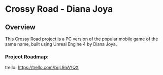 # Crossy Road - Diana Joya

## Overview

This Crossy Road project is a PC version of the popular mobile game of the same name, built using Unreal Engine 4 by Diana Joya.

### Project Roadmap:

trello: https://trello.com/b/jL9nAYQX
